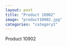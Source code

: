 ```yaml
---
layout: post
title: "Product 10902"
image: "product10902.jpg"
categories: "category1"
---
```

Product 10902
